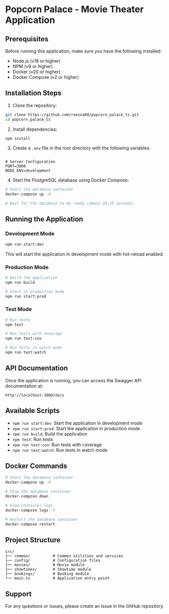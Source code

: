# Popcorn Palace - Movie Theater Application

## Prerequisites

Before running this application, make sure you have the following installed:

- Node.js (v18 or higher)
- NPM (v9 or higher)
- Docker (v20 or higher)
- Docker Compose (v2 or higher)

## Installation Steps

1. Clone the repository:
```bash
git clone https://github.com/roeina68/popcorn_palace_ts.git
cd popcorn_palace_ts
```

2. Install dependencies:
```bash
npm install
```

3. Create a `.env` file in the root directory with the following variables:
```env

# Server Configuration
PORT=3000
NODE_ENV=development
```

4. Start the PostgreSQL database using Docker Compose:
```bash
# Start the database container
docker-compose up -d

# Wait for the database to be ready (about 10-15 seconds)
```


## Running the Application

### Development Mode
```bash
npm run start:dev
```
This will start the application in development mode with hot-reload enabled.

### Production Mode
```bash
# Build the application
npm run build

# Start in production mode
npm run start:prod
```

### Test Mode
```bash
# Run tests
npm test

# Run tests with coverage
npm run test:cov

# Run tests in watch mode
npm run test:watch
```

## API Documentation

Once the application is running, you can access the Swagger API documentation at:
```
http://localhost:3000/docs
```

## Available Scripts

- `npm run start:dev`: Start the application in development mode
- `npm run start:prod`: Start the application in production mode
- `npm run build`: Build the application
- `npm test`: Run tests
- `npm run test:cov`: Run tests with coverage
- `npm run test:watch`: Run tests in watch mode

## Docker Commands

```bash
# Start the database container
docker-compose up -d

# Stop the database container
docker-compose down

# View container logs
docker-compose logs -f

# Restart the database container
docker-compose restart
```

## Project Structure

```
src/
├── common/          # Common utilities and services
├── config/          # Configuration files
├── movies/          # Movie module
├── showtimes/       # Showtime module
├── bookings/        # Booking module
└── main.ts          # Application entry point
```


## Support

For any questions or issues, please create an issue in the GitHub repository.